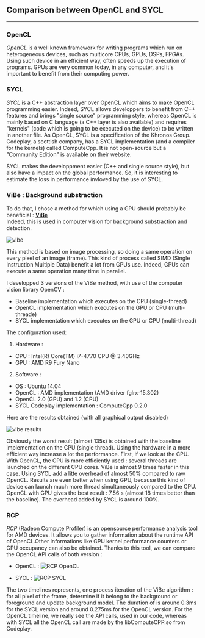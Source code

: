 ## Comparison between OpenCL and SYCL
---

### OpenCL
_OpenCL_ is a well known framework for writing programs which run on heterogeneous devices, such as multicore CPUs, GPUs, DSPs, FPGAs. Using such device in an efficient way, often speeds up the execution of programs. GPUs are very common today, in any computer, and it's important to benefit from their computing power.


### SYCL
_SYCL_ is a C++ abstraction layer over OpenCL which aims to make OpenCL programming easier. Indeed, SYCL allows developpers to benefit from C++ features and brings "single source" programming style, whereas OpenCL is mainly based on C language (a C++ layer is also available) and requires "kernels" (code which is going to be executed on the device) to be written in another file. As OpenCL, SYCL is a specification of the Khronos Group. Codeplay, a scottish company, has a SYCL implementation (and a compiler for the kernels) called ComputeCpp. It is not open-source but a "Community Edition" is available on their website.

SYCL makes the developpment easier (C++ and single source style), but also have a impact on the global performance. So, it is interesting to estimate the loss in performance invloved by the use of SYCL.

### ViBe : Background substraction


To do that, I chose a method for which using a GPU should probably be beneficial : **[ViBe](https://orbi.ulg.ac.be/bitstream/2268/145853/1/Barnich2011ViBe.pdf)**</br>
Indeed, this is used in computer vision for background substraction and detection.

![vibe](https://github.com/pzins/pzins.github.io/blob/master/img/vibe2.png)


This method is based on image processing, so doing a same operation on every pixel of an image (frame). This kind of process  called SIMD (Single Instruction Multiple Data) benefit a lot from GPUs use. Indeed, GPUs can execute a same operation many time in parallel.

I developped 3 versions of the ViBe method, with use of the computer vision library OpenCV :
- Baseline implementation which executes on the CPU (single-thread)
- OpenCL implementation which executes on the GPU or CPU (multi-threade)
- SYCL implementation which executes on the GPU or CPU (multi-thread)

The configuration used:
1. Hardware :
- CPU : Intel(R) Core(TM) i7-4770 CPU @ 3.40GHz
- GPU : AMD R9 Fury Nano
2. Software :
- OS : Ubuntu 14.04
- OpenCL : AMD implementation (AMD driver fglrx-15.302)
- OpenCL 2.0 (GPU) and 1.2 (CPU)
- SYCL Codeplay implementation : ComputeCpp 0.2.0


Here are the results obtained (with all graphical output disabled)

![vibe results](https://github.com/pzins/pzins.github.io/blob/master/img/vibe.png)

Obviously the worst result (almost 135s) is obtained with the baseline implementation on the CPU (single thread). Using the hardware in a more efficient way increase a lot the performance.
First, if we look at the CPU. With OpenCL, the CPU is more efficiently used : several threads are launched on the different CPU cores. ViBe is almost 9 times faster in this case. Using SYCL add a litte overhead of almost 50% compared to raw OpenCL.
Results are even better when using GPU, because this kind of device can launch much more thread simultaneously compared to the CPU. OpenCL with GPU gives the best result : 7.56 s (almost 18 times better than the baseline). The overhead added by SYCL is around 100%.

### RCP
_RCP_ (Radeon Compute Profiler) is an opensource performance analysis tool for AMD devices.
It allows you to gather information about the runtime API of OpenCL.Other informations like GPU kernel performance counters or GPU occupancy can also be obtained.
Thanks to this tool, we can compare the OpenCL API calls of both version : 

- OpenCL :
![RCP OpenCL](https://github.com/pzins/pzins.github.io/blob/master/img/rcp_opencl.png)

- SYCL :
![RCP SYCL](https://github.com/pzins/pzins.github.io/blob/master/img/rcp_sycl.png)

The two timelines represents, one process iteration of the ViBe algorithm : for all pixel of the frame, determine if it belong to the background or foreground and update background model.
The duration of is around 0.3ms for the SYCL version and around 0.275ms for the OpenCL version.
For the OpenCL timeline, we really see the API calls, used in our code, whereas with SYCL all the OpenCL call are made by the libComputeCPP.so from Codeplay.


